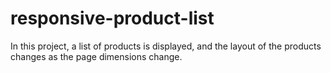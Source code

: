 # responsive-product-list
In this project, a list of products is displayed, and the layout of the products changes as the page dimensions change.

